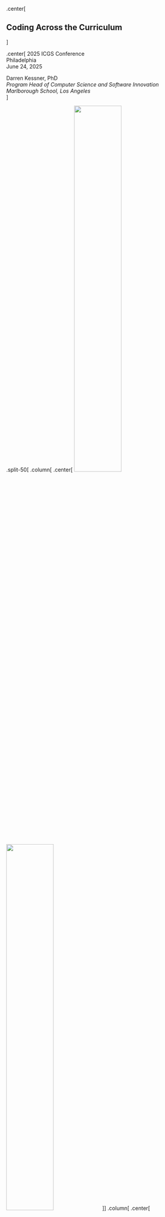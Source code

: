 
.center[
## Coding Across the Curriculum
]

.center[
2025 ICGS Conference    
Philadelphia   
June 24, 2025   

Darren Kessner, PhD  
_Program Head of Computer Science and Software Innovation_    
_Marlborough School, Los Angeles_  
]


.split-50[
.column[ .center[
<img src="pix/ICGS_logo_Philadelphia25-768x767.jpg" width="50%"/>  
<br/>
<img src="pix/marlborough_logo_3.png" width="50%"/>
]]
.column[ .center[
<img src="pix/qr_icgs2025.png" width="65%"/>
]]
]


---

### Marlborough School

* Independent girls' school, located in Los Angeles

* Middle School (7-9) and Upper School (10-12)

* ~500 total students


.center[
<img src="pix/marlborough.jpg" width="500px">
]


---

### Who Am I?
.split-40[
.column[
.center[
<img src="pix/DarrenKessner_25.jpg" width="50%"/>  
<br/><br/>
<img src="pix/marlborough_school_cover.jpeg" width="70%"/>  
<br/><br/>
<img src="pix/ei_building.jpg" width="70%"/>
]
]

.column[
.center[
__Dr. Darren Kessner__
]

- BS, MA in Mathematics

- PhD in Bioinformatics

- Software developer for &gt;25 years  

<br/>
.center[
__Marlborough School__
]

- Program Head of Computer Science and Software Innovation (11 years)

<br/>
.center[
__Ellison Medical Institute__  
]

- Senior Software Engineer, AI and Advanced Molecular Medicine 

]
]

---


### Computer Science Program

- Emphasis on software projects that are creative, collaborative, and
interdisciplinary

- Low floor, high ceiling

- Open source software, open educational resources


<br/><br/>
<img src="pix/stem_gallery_1.jpg" width="49%">
<img src="pix/stem_gallery_2.jpg" width="49%">

---


### Computer Science Curriculum


* Core sequence
    * Computer Programming (Processing)

    * AP Computer Science A (Java)

    * Honors Computer Science Projects (Java, Javascript, Python, ...)

<br/>

* Coding in other classes

    - Math (Python)

    - Physics (Scratch)

    - Robotics (Java)

    - Engineering and Entrepreneurship (Python, C)

    - Honors Research (Python, R)


---


### Video Games

<img src="pix/video_game_cabinet_1.jpg" width="45%">
<img src="pix/coi38.jpg" width="45%">

Students write video games in Processing / Java.  

Joysticks and buttons are mapped to keyboard controls on the video game
cabinet.  

<small>
_Toys are not really as innocent as they look.   
Toys and games are preludes to serious ideas._  
__ Charles Eames __
</small>



---

### Robotics

Students write code to control their robots (Java).

.split-50[
.column[ .center[
<img src="pix/robotics3.jpg" width="80%"/>  
<br/>
<img src="pix/robotics4.jpg" width="90%"/>  
]]

.column[ .center[
<img src="pix/robotics1.jpg" width="80%"/>
<br/>
<img src="pix/robotics2.jpg" width="80%"/>  
]]
]



---

### Engineering and Entrepreneurship

Students prototype inventions with Raspberry Pi mini-computers (Python) or
Arduino microcontrollers (C).

<br/>

<img src="pix/invent1.jpg" width="45%"/>
<img src="pix/invent2.jpg" width="50%"/>  

---

### Math and Science


- Precalculus: Drawing with parametric curves (Python turtle graphics)

- Multivariable Calculus: 3D drawings with parametric surfaces (custom p5.js)

.split-50[
.column[ .center[
<img src="pix/sophie1.png" width="45%"/>  
<br/>
<img src="pix/math1.png" width="55%"/>  
]]

.column[ .center[
<img src="pix/math3.png" width="45%"/>
<br/>
<img src="pix/math2.png" width="55%"/>  
]]
]

---

### History and Social Science

World History Visual Narratives:  Students created web-based visual novels to
present their research for their final projects (HTML / Javascript).

<br/>

.split-40[
.column[ .center[
<img src="pix/world_history.png" width="90%"/>  
]]
.column[ .center[
<img src="pix/world_history_2.png" width="100%"/>
]]
]

---

### Visual Arts

Students work on algorithmic / generative art projects
in Computer Programming (Processing).  

<br/>

<img src="pix/emma.png" width="45%"/>
<img src="pix/art2.jpg" width="45%"/>  

---

### Honors Research


Honors Research students learn to analyze data in Python, using real-world
software libraries and tools, e.g. Jupyter Notebooks, Pandas.

Honors CS Projects students maintain the Marlborough Academic Research Society
web-based journal (Python, HTML/CSS/Javascript).

<br/>

<img src="pix/honors_research.png" width="45%"/>
<img src="pix/mars.png" width="50%"/>


---

### Social Justice

Honors CS Projects students collaborate with non-profit organizations
on social justice projects.  (Python, Processing, p5.js + HTML/CSS/Javascript)

<br/>

<img src="pix/youth_incarceration.png" width="45%"/>
<img src="pix/social_justice.png" width="45%"/>

---

### Journalism

Interactive election map, which our student journalists published on the
student newspaper website, with live updates on election night. 
(Python, p5.js + HTML/CSS/Javascript)

<br/>

<img src="pix/uv.jpg" width="45%"/>
<img src="pix/uv2.png" width="45%"/>

---

### Performing Arts

Honors CS Projects students collaborate with student choreographers to create
video projections for the All School Dance Concert and special effects for
theater productions.

.split-50[
.column[ .center[
<img src="pix/asdc1.jpg" width="80%"/>
<img src="pix/asdc2.jpg" width="80%"/>
]]
.column[ .center[
<img src="pix/asdc3.jpg" width="80%"/>
<img src="pix/asdc_izzi.png" width="80%"/>
]]
]

---

### Code Violet / AI club

Student coding clubs organize Hour of Code activities and 
speaker events.

<img src="pix/hour_of_code.png" width="50%"/>
<img src="pix/ai_club.jpg" width="45%"/>

---

### Celebration of Innovation 

The Celebration of Innovation is an annual year-end event for students to share
their creations with friends and family.

<img src="pix/coi30.jpg" width="40%"/>
<img src="pix/coi39.jpg" width="40%"/>
<br/>
<br/>
<img src="pix/coi37.jpg" width="40%"/>
<img src="pix/coi52.jpg" width="40%"/>

---

### Coding Onramps

- Processing / Java
    - Processing is a free, open source programming language and development
    environment.  It is a good first step to learning Java.
    - [https://processing.org/](https://processing.org/)

- p5.js / Javascript
    - p5.js is a Javascript version of Processing.  It is a good entrance
    into Javascript / web development.
    - [https://p5js.org/](https://p5js.org/)

- Python
    - Python has the easiest syntax, and is used in the real world for
    everything from data analysis to AI research.
    - [https://www.python.org/](https://www.python.org/)

---

### Resources and Links


<br/>

Darren Kessner  
[https://dkessner.github.io](https://dkessner.github.io)

<br/>

Marlborough STEM+ Program   
[https://marlborough-school.github.io/stem_website](https://marlborough-school.github.io/stem_website)

<br/>
.center[
<img src="pix/qr_icgs2025.png" width="30%"/>
]


